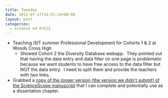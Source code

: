 ```yaml
---
title: Tuesday
date: 2012-07-17T14:51:33+00:00
layout: post
categories:
  - science ed drk12
---
```

  * Teaching iSIT summer Professional Development for Cohorts 1 & 2 at Woods Cross High
      * Showed Cohort 2 the Diversity Database webapp.  They pointed out that having the data entry and data filter on one page is problematic because we want students to have free access to the data filter but NOT the data entry.  I need to split them and provide the teachers with two links.
  * Grabbed a <a href="https://docs.google.com/document/d/1mD2zL0OL5-V_oDAYkRgHup2nENQ-JrLVEYKlRyQm3to/edit" target="_blank">copy of the longer version (the version we didn't submit) of the ScienceScope manuscript</a> that I can complete and potentially use as a dissertation chapter.
